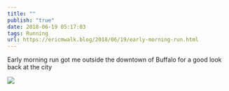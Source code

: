 ```yaml
---
title: ""
publish: "true"
date: 2018-06-19 05:17:03
tags: Running
url: https://ericmwalk.blog/2018/06/19/early-morning-run.html
---
```


Early morning run got me outside the downtown of Buffalo for a good look back at the city

![](https://ericmwalk.blog/uploads/2022/75f3370603.jpg)